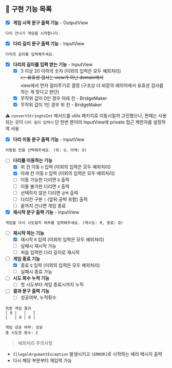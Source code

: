 ## 📝 구현 기능 목록

- [x] **게임 시작 문구 출력 기능** - OutputView

```
다리 건너기 게임을 시작합니다.
```

- [x] **다리 길이 문구 출력 기능** - InputView

```
다리의 길이를 입력해주세요.
```

- [x] **다리의 길이를 입력 받는 기능** - InputView
    - [x] 3 이상 20 이하의 숫자 (이외의 입력은 모두 예외처리)  
  ~~👉 유효성 검사는 view가 아닌 domain에서~~  
  view에서 먼저 걸러주기로 결정 (구조상 더 바깥의 레이어에서 유효성 검사를 하는 게 맞다고 판단)
    - [x] 무작위 값이 0인 경우 아래 칸 - BridgeMaker
    - [x] 무작위 값이 1인 경우 위 칸 - BridgeMaker

⚠️ `convertStringtoInt` 메서드를 utils 패키지로 이동시킬까 고민했으나, 현재는 사용되는 곳이 `다리 길이 입력시` 단 한번 뿐이라 InputView에 private 접근 제한자를 설정하여 사용

- [x] **다리 이동 문구 출력 기능** - InputView

```
이동할 칸을 선택해주세요. (위: U, 아래: D)
```

- [ ] **다리를 이동하는 기능**
    - [x] 위 칸 이동 `U` 입력 (이외의 입력은 모두 예외처리)
    - [x] 아래 칸 이동 `D` 입력 (이외의 입력은 모두 예외처리)
    - [ ] 이동 가능한 다리면 `O` 출력
    - [ ] 이돌 불가한 다리면 `X` 출력
    - [ ] 선택하지 않은 다리면 `공백` 출력
    - [ ] 다리칸 구분 ` | ` (앞뒤 공뱍 포함) 출력
    - [ ] 끝까지 건너면 게임 종료

- [x] **재시작 문구 출력 기능** - InputView

```
게임을 다시 시도할지 여부를 입력해주세요. (재시도: R, 종료: Q)
```

- [ ] **재시작 하는 기능**
    - [x] 재시작 `R` 입력 (이외의 입력은 모두 예외처리)
    - [ ] 실패시 재시작 가능
    - [ ] 처음 입력한 다리 길이로 재시작

- [ ] **게임 종료 기능**
    - [x] 종료 `Q` 입력 (이외의 입력은 모두 예외처리)
    - [ ] 실패시 종료 가능

- [ ] **시도 회수 누적 기능**
    - [ ] 첫 시도부터 게임 종료시까지 누적

- [ ] **결과 문구 출력 기능**
    - [ ] 성공여부, 누적횟수

```
최종 게임 결과
[ O |   |   ]
[   | O | O ]

게임 성공 여부: 성공
총 시도한 횟수: 2
```

> 예외처리 주의사항

- `IllegalArgumentException` 발생시키고 `[ERROR]`로 시작하는 에러 메시지 출력
- 다시 해당 부분부터 재입력 가능